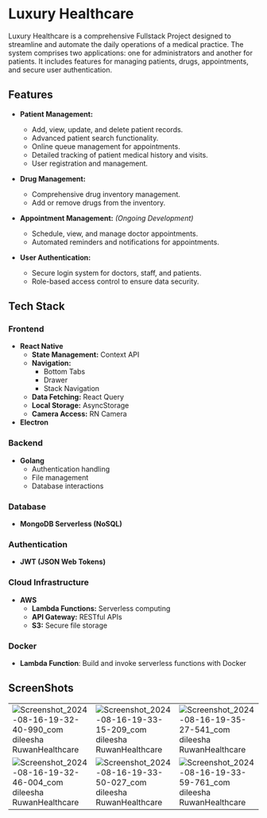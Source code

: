 # Luxury Healthcare

Luxury Healthcare is a comprehensive Fullstack Project designed to streamline and automate the daily operations of a medical practice. The system comprises two applications: one for administrators and another for patients. It includes features for managing patients, drugs, appointments, and secure user authentication.

## Features

- **Patient Management:**
    
    - Add, view, update, and delete patient records.
    - Advanced patient search functionality.
    - Online queue management for appointments.
    - Detailed tracking of patient medical history and visits.
    - User registration and management.
- **Drug Management:**
    
    - Comprehensive drug inventory management.
    - Add or remove drugs from the inventory.
- **Appointment Management:** _(Ongoing Development)_
    
    - Schedule, view, and manage doctor appointments.
    - Automated reminders and notifications for appointments.
- **User Authentication:**
    
    - Secure login system for doctors, staff, and patients.
    - Role-based access control to ensure data security.

## Tech Stack

### Frontend

- **React Native**
    - **State Management:** Context API
    - **Navigation:**
        - Bottom Tabs
        - Drawer
        - Stack Navigation
    - **Data Fetching:** React Query
    - **Local Storage:** AsyncStorage
    - **Camera Access:** RN Camera
- **Electron** 
### Backend

- **Golang**
    - Authentication handling
    - File management
    - Database interactions

### Database

- **MongoDB Serverless (NoSQL)**

### Authentication

- **JWT (JSON Web Tokens)**

### Cloud Infrastructure

- **AWS**
    - **Lambda Functions:** Serverless computing
    - **API Gateway:** RESTful APIs
    - **S3:** Secure file storage

### Docker

- **Lambda Function**: Build and invoke serverless functions with Docker

## ScreenShots

<table>
  <tr>
    <td>
      <img src="https://github.com/user-attachments/assets/c3c63425-d4de-407b-8f04-67f242326042" alt="Screenshot_2024-08-16-19-32-40-990_com dileesha RuwanHealthcare">
    </td>
    <td>
      <img src="https://github.com/user-attachments/assets/1ca35f5d-abac-49a1-be06-422440d26ba0" alt="Screenshot_2024-08-16-19-33-15-209_com dileesha RuwanHealthcare">
    </td>
    <td>
      <img src="https://github.com/user-attachments/assets/2cdcf325-26e1-4142-9d86-83f44b6036c4" alt="Screenshot_2024-08-16-19-35-27-541_com dileesha RuwanHealthcare">
    </td>
  </tr>
  <tr>
    <td>
      <img src="https://github.com/user-attachments/assets/ce49dbff-56b7-4097-8569-9be918b472ad" alt="Screenshot_2024-08-16-19-32-46-004_com dileesha RuwanHealthcare">
    </td>
    <td>
      <img src="https://github.com/user-attachments/assets/69b7a446-98a2-4c09-998a-04dd26735bba" alt="Screenshot_2024-08-16-19-33-50-027_com dileesha RuwanHealthcare">
    </td>
    <td>
      <img src="https://github.com/user-attachments/assets/a256d001-f841-43c2-8052-21a068e06fe9" alt="Screenshot_2024-08-16-19-33-59-761_com dileesha RuwanHealthcare">
    </td>
  </tr>
</table>

